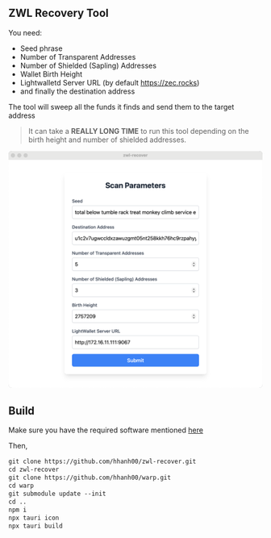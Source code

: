 ## ZWL Recovery Tool

You need:
- Seed phrase
- Number of Transparent Addresses
- Number of Shielded (Sapling) Addresses
- Wallet Birth Height
- Lightwalletd Server URL (by default https://zec.rocks)
- and finally the destination address

The tool will sweep all the funds it finds and
send them to the target address

> It can take a **REALLY LONG TIME** to run this tool
depending on the birth height and number of shielded
addresses.

![App](app.png)

## Build

Make sure you have the required software
mentioned [here](https://v1.tauri.app/v1/guides/getting-started/prerequisites/)

Then,

```
git clone https://github.com/hhanh00/zwl-recover.git
cd zwl-recover
git clone https://github.com/hhanh00/warp.git
cd warp
git submodule update --init
cd ..
npm i
npx tauri icon
npx tauri build
```
